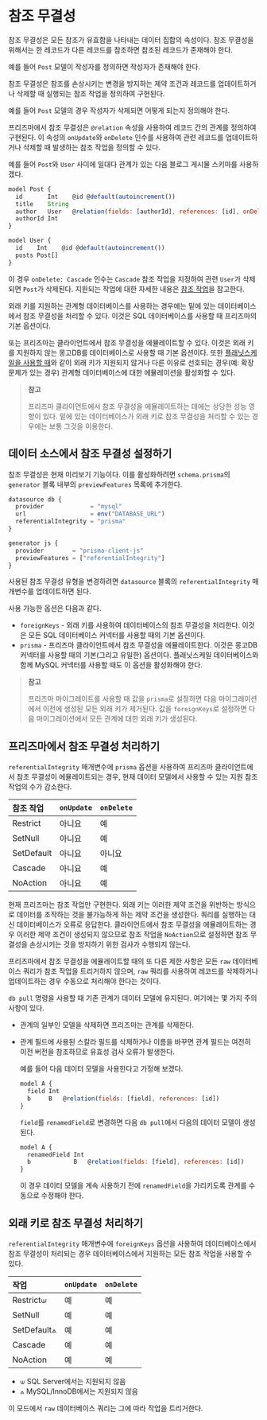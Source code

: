 # 참조 무결성

참조 무결성은 모든 참조가 유효함을 나타내는 데이터 집합의 속성이다. 참조 무결성을 위해서는 한 레코드가 다른 레코드를 참조하면 참조된 레코드가 존재해야 한다.

예를 들어 `Post` 모델이 작성자를 정의하면 작성자가 존재해야 한다.

참조 무결성은 참조를 손상시키는 변경을 방지하는 제약 조건과 레코드를 업데이트하거나 삭제할 때 실행되는 참조 작업을 정의하여 구현된다.

예를 들어 `Post` 모델의 경우 작성자가 삭제되면 어떻게 되는지 정의해야 한다.

프리즈마에서 참조 무결성은 `@relation` 속성을 사용하여 레코드 간의 관계를 정의하여 구현된다. 이 속성의 `onUpdate`와 `onDelete` 인수를 사용하여 관련 레코드를 업데이트하거나 삭제할 때 발생하는 참조 작업을 정의할 수 있다.

예를 들어 `Post`와 `User` 사이에 일대다 관계가 있는 다음 블로그 게시물 스키마를 사용하겠다.

```js
model Post {
  id       Int    @id @default(autoincrement())
  title    String
  author   User   @relation(fields: [authorId], references: [id], onDelete: Cascade)
  authorId Int
}

model User {
  id    Int    @id @default(autoincrement())
  posts Post[]
}
```

이 경우 `onDelete: Cascade` 인수는 `Cascade` 참조 작업을 지정하여 관련 `User`가 삭제되면 `Post`가 삭제된다. 지원되는 작업에 대한 자세한 내용은 [참조 작업](./06-관계/05-참조-작업.md)을 참고한다.

외래 키를 지원하는 관계형 데이터베이스를 사용하는 경우에는 밑에 있는 데이터베이스에서 참조 무결성을 처리할 수 있다. 이것은 SQL 데이터베이스를 사용할 때 프리즈마의 기본 옵션이다.

또는 프리즈마는 클라이언트에서 참조 무결성을 에뮬레이트할 수 있다. 이것은 외래 키를 지원하지 않는 몽고DB를 데이터베이스로 사용할 때 기본 옵션이다. 또한 [플래닛스케일을 사용할 때](https://www.prisma.io/docs/guides/database/using-prisma-with-planetscale#differences-to-consider)와 같이 외래 키가 지원되지 않거나 다른 이유로 선호되는 경우(예: 확장 문제가 있는 경우) 관계형 데이터베이스에 대한 에뮬레이션을 활성화할 수 있다.

> **참고**
>
> 프리즈마 클라이언트에서 참조 무결성을 에뮬레이트하는 데에는 상당한 성능 영향이 있다. 밑에 있는 데이터베이스가 외래 키로 참조 무결성을 처리할 수 있는 경우에는 보통 그것을 이용한다.

## 데이터 소스에서 참조 무결성 설정하기

참조 무결성은 현재 미리보기 기능이다. 이를 활성화하려면 `schema.prisma`의 `generator` 블록 내부의 `previewFeatures` 목록에 추가한다.

```js
datasource db {
  provider             = "mysql"
  url                  = env("DATABASE_URL")
  referentialIntegrity = "prisma"
}

generator js {
  provider        = "prisma-client-js"
  previewFeatures = ["referentialIntegrity"]
}
```

사용된 참조 무결성 유형을 변경하려면 `datasource` 블록의 `referentialIntegrity` 매개변수를 업데이트하면 된다.

사용 가능한 옵션은 다음과 같다.

- `foreignKeys` - 외래 키를 사용하여 데이터베이스의 참조 무결성을 처리한다. 이것은 모든 SQL 데이터베이스 커넥터를 사용할 때의 기본 옵션이다.
- `prisma` - 프리즈마 클라이언트에서 참조 무결성을 에뮬레이트한다. 이것은 몽고DB 커넥터를 사용할 때의 기본(그리고 유일한) 옵션이다. 플래닛스케일 데이터베이스와 함께 MySQL 커넥터를 사용할 때도 이 옵션을 활성화해야 한다.

> **참고**
>
> 프리즈마 마이그레이트를 사용할 때 값을 `prisma`로 설정하면 다음 마이그레이션에서 이전에 생성된 모든 외래 키가 제거된다. 값을 `foreignKeys`로 설정하면 다음 마이그레이션에서 모든 관계에 대한 외래 키가 생성된다.

## 프리즈마에서 참조 무결성 처리하기

`referentialIntegrity` 매개변수에 `prisma` 옵션을 사용하여 프리즈마 클라이언트에서 참조 무결성이 에뮬레이트되는 경우, 현재 데이터 모델에서 사용할 수 있는 지원 참조 작업의 수가 감소한다.

| 참조 작업  | `onUpdate` | `onDelete` |
| :--------- | :--------- | :--------- |
| Restrict   | 아니요     | 예         |
| SetNull    | 아니요     | 예         |
| SetDefault | 아니요     | 아니요     |
| Cascade    | 아니요     | 예         |
| NoAction   | 아니요     | 예         |

현재 프리즈마는 참조 작업만 구현한다. 외래 키는 이러한 제약 조건을 위반하는 방식으로 데이터를 조작하는 것을 불가능하게 하는 제약 조건을 생성한다. 쿼리를 실행하는 대신 데이터베이스가 오류로 응답한다. 클라이언트에서 참조 무결성을 에뮬레이트하는 경우 이러한 제약 조건이 생성되지 않으므로 참조 작업을 `NoAction`으로 설정하면 참조 무결성을 손상시키는 것을 방지하기 위한 검사가 수행되지 않는다.

프리즈마에서 참조 무결성을 에뮬레이트할 때의 또 다른 제한 사항은 모든 `raw` 데이터베이스 쿼리가 참조 작업을 트리거하지 않으며, `raw` 쿼리를 사용하여 레코드를 삭제하거나 업데이트하는 경우 수동으로 처리해야 한다는 것이다.

`db pull` 명령을 사용할 때 기존 관계가 데이터 모델에 유지된다. 여기에는 몇 가지 주의 사항이 있다.

- 관계의 일부인 모델을 삭제하면 프리즈마는 관계를 삭제한다.

- 관계 필드에 사용된 스칼라 필드를 삭제하거나 이름을 바꾸면 관계 필드는 여전히 이전 버전을 참조하므로 유효성 검사 오류가 발생한다.

    예를 들어 다음 데이터 모델을 사용한다고 가정해 보겠다.

    ```js
    model A {
      field Int
      b     B   @relation(fields: [field], references: [id])
    }
    ```

    `field`를 `renamedField`로 변경하면 다음 `db pull`에서 다음의 데이터 모델이 생성된다.

    ```js
    model A {
      renamedField Int
      b            B   @relation(fields: [field], references: [id])
    }
    ```

    이 경우 데이터 모델을 계속 사용하기 전에 `renamedField`을 가리키도록 관계를 수동으로 수정해야 한다.

## 외래 키로 참조 무결성 처리하기

`referentialIntegrity` 매개변수에 `foreignKeys` 옵션을 사용하여 데이터베이스에서 참조 무결성이 처리되는 경우 데이터베이스에서 지원하는 모든 참조 작업을 사용할 수 있다.

| 작업        | `onUpdate` | `onDelete` |
| :---------- | :--------- | :--------- |
| Restrict⟒   | 예         | 예         |
| SetNull     | 예         | 예         |
| SetDefault⟑ | 예         | 예         |
| Cascade     | 예         | 예         |
| NoAction    | 예         | 예         |

- ⟒ SQL Server에서는 지원되지 않음
- ⟑ MySQL/InnoDB에서는 지원되지 않음

이 모드에서 `raw` 데이터베이스 쿼리는 그에 따라 작업을 트리거한다.
